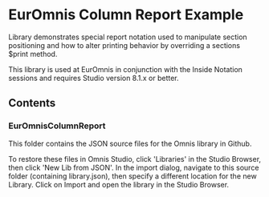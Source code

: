 # EurOmnis Column Report Example

Library demonstrates special report notation used to manipulate section positioning and how to alter printing behavior by overriding a sections $print method.

This library is used at EurOmnis in conjunction with the Inside Notation sessions and requires Studio version 8.1.x or better.

## Contents

### EurOmnisColumnReport

This folder contains the JSON source files for the Omnis library in Github.

To restore these files in Omnis Studio, click 'Libraries' in the Studio Browser, then click 'New Lib from JSON'. In the import dialog, navigate to this source folder (containing library.json), then specify a different location for the new Library. Click on Import and open the library in the Studio Browser.
